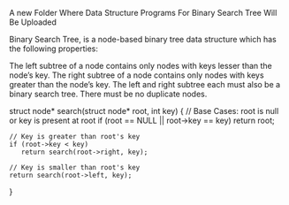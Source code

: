 A new Folder Where Data Structure Programs For Binary Search Tree Will Be Uploaded





Binary Search Tree, is a node-based binary tree data structure which has the following properties:


The left subtree of a node contains only nodes with keys lesser than the node’s key.
The right subtree of a node contains only nodes with keys greater than the node’s key.
The left and right subtree each must also be a binary search tree.
There must be no duplicate nodes.




struct node* search(struct node* root, int key) 
{ 
    // Base Cases: root is null or key is present at root 
    if (root == NULL || root->key == key) 
       return root; 
     
    // Key is greater than root's key 
    if (root->key < key) 
       return search(root->right, key); 
  
    // Key is smaller than root's key 
    return search(root->left, key); 
} 

